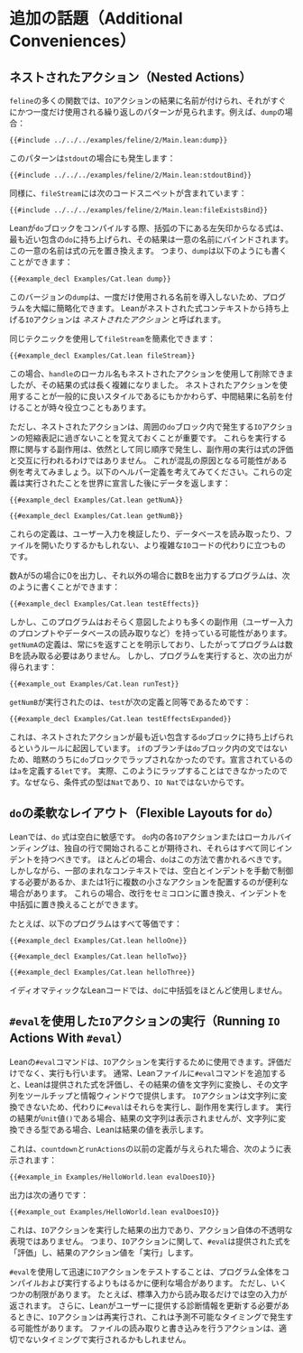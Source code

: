 # 追加の話題（Additional Conveniences）

## ネストされたアクション（Nested Actions）

`feline`の多くの関数では、`IO`アクションの結果に名前が付けられ、それがすぐにかつ一度だけ使用される繰り返しのパターンが見られます。例えば、`dump`の場合：

```lean
{{#include ../../../examples/feline/2/Main.lean:dump}}
```

このパターンは`stdout`の場合にも発生します：

```lean
{{#include ../../../examples/feline/2/Main.lean:stdoutBind}}
```

同様に、`fileStream`には次のコードスニペットが含まれています：

```lean
{{#include ../../../examples/feline/2/Main.lean:fileExistsBind}}
```

Leanが`do`ブロックをコンパイルする際、括弧の下にある左矢印からなる式は、最も近い包含の`do`に持ち上げられ、その結果は一意の名前にバインドされます。
この一意の名前は式の元を置き換えます。
つまり、`dump`は以下のようにも書くことができます：

```lean
{{#example_decl Examples/Cat.lean dump}}
```

このバージョンの`dump`は、一度だけ使用される名前を導入しないため、プログラムを大幅に簡略化できます。
Leanがネストされた式コンテキストから持ち上げる`IO`アクションは _ネストされたアクション_ と呼ばれます。

同じテクニックを使用して`fileStream`を簡素化できます：

```lean
{{#example_decl Examples/Cat.lean fileStream}}
```

この場合、`handle`のローカル名もネストされたアクションを使用して削除できましたが、その結果の式は長く複雑になりました。
ネストされたアクションを使用することが一般的に良いスタイルであるにもかかわらず、中間結果に名前を付けることが時々役立つこともあります。

ただし、ネストされたアクションは、周囲の`do`ブロック内で発生する`IO`アクションの短縮表記に過ぎないことを覚えておくことが重要です。
これらを実行する際に関与する副作用は、依然として同じ順序で発生し、副作用の実行は式の評価と交互に行われるわけではありません。
これが混乱の原因となる可能性がある例を考えてみましょう。以下のヘルパー定義を考えてみてください。これらの定義は実行されたことを世界に宣言した後にデータを返します：

```lean
{{#example_decl Examples/Cat.lean getNumA}}

{{#example_decl Examples/Cat.lean getNumB}}
```

これらの定義は、ユーザー入力を検証したり、データベースを読み取ったり、ファイルを開いたりするかもしれない、より複雑な`IO`コードの代わりに立つものです。

数Aが5の場合に0を出力し、それ以外の場合に数Bを出力するプログラムは、次のように書くことができます：

```lean
{{#example_decl Examples/Cat.lean testEffects}}
```

しかし、このプログラムはおそらく意図したよりも多くの副作用（ユーザー入力のプロンプトやデータベースの読み取りなど）を持っている可能性があります。
`getNumA`の定義は、常に`5`を返すことを明示しており、したがってプログラムは数Bを読み取る必要はありません。
しかし、プログラムを実行すると、次の出力が得られます：

```output info
{{#example_out Examples/Cat.lean runTest}}
```

`getNumB`が実行されたのは、`test`が次の定義と同等であるためです：

```lean
{{#example_decl Examples/Cat.lean testEffectsExpanded}}
```

これは、ネストされたアクションが最も近い包含する`do`ブロックに持ち上げられるというルールに起因しています。
`if`のブランチは`do`ブロック内の文ではないため、暗黙のうちに`do`ブロックでラップされなかったのです。宣言されているのは`a`を定義する`let`です。
実際、このようにラップすることはできなかったのです。なぜなら、条件式の型は`Nat`であり、`IO Nat`ではないからです。


## `do`の柔軟なレイアウト（Flexible Layouts for `do`）

Leanでは、`do` 式は空白に敏感です。
`do`内の各`IO`アクションまたはローカルバインディングは、独自の行で開始されることが期待され、それらはすべて同じインデントを持つべきです。
ほとんどの場合、`do`はこの方法で書かれるべきです。
しかしながら、一部のまれなコンテキストでは、空白とインデントを手動で制御する必要があるか、または1行に複数の小さなアクションを配置するのが便利な場合があります。
これらの場合、改行をセミコロンに置き換え、インデントを中括弧に置き換えることができます。

たとえば、以下のプログラムはすべて等価です：

```lean
{{#example_decl Examples/Cat.lean helloOne}}

{{#example_decl Examples/Cat.lean helloTwo}}

{{#example_decl Examples/Cat.lean helloThree}}
```

イディオマティックなLeanコードでは、`do`に中括弧をほとんど使用しません。

## `#eval`を使用した`IO`アクションの実行（Running `IO` Actions With `#eval`）

Leanの`#eval`コマンドは、`IO`アクションを実行するために使用できます。評価だけでなく、実行も行います。
通常、Leanファイルに`#eval`コマンドを追加すると、Leanは提供された式を評価し、その結果の値を文字列に変換し、その文字列をツールチップと情報ウィンドウで提供します。
`IO`アクションは文字列に変換できないため、代わりに`#eval`はそれらを実行し、副作用を実行します。
実行の結果が`Unit`値`()`である場合、結果の文字列は表示されませんが、文字列に変換できる型である場合、Leanは結果の値を表示します。

これは、`countdown`と`runActions`の以前の定義が与えられた場合、次のように表示されます：

```lean
{{#example_in Examples/HelloWorld.lean evalDoesIO}}
```

出力は次の通りです：

```output info
{{#example_out Examples/HelloWorld.lean evalDoesIO}}
```

これは、`IO`アクションを実行した結果の出力であり、アクション自体の不透明な表現ではありません。
つまり、`IO`アクションに関して、`#eval`は提供された式を「評価」し、結果のアクション値を「実行」します。

`#eval`を使用して迅速に`IO`アクションをテストすることは、プログラム全体をコンパイルおよび実行するよりもはるかに便利な場合があります。
ただし、いくつかの制限があります。
たとえば、標準入力から読み取るだけでは空の入力が返されます。
さらに、Leanがユーザーに提供する診断情報を更新する必要があるときに、`IO`アクションは再実行され、これは予測不可能なタイミングで発生する可能性があります。
ファイルの読み取りと書き込みを行うアクションは、適切でないタイミングで実行されるかもしれません。
